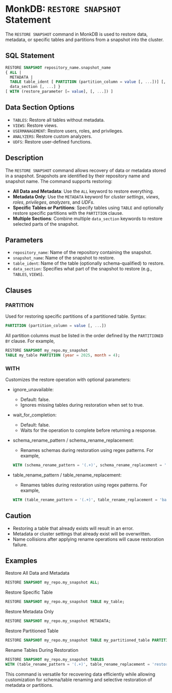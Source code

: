 # MonkDB: `RESTORE SNAPSHOT` Statement

The `RESTORE SNAPSHOT` command in MonkDB is used to restore data, metadata, or specific tables and partitions from a snapshot into the cluster.

## SQL Statement

```sql
RESTORE SNAPSHOT repository_name.snapshot_name
{ ALL |
  METADATA |
  TABLE table_ident [ PARTITION (partition_column = value [, ...])] [, ...] |
  data_section [, ...] }
[ WITH (restore_parameter [= value], [, ...]) ]
```

## Data Section Options
- `TABLES`: Restore all tables without metadata.
- `VIEWS`: Restore views.
- `USERMANAGEMENT`: Restore users, roles, and privileges.
- `ANALYZERS`: Restore custom analyzers.
- `UDFS`: Restore user-defined functions.

## Description

The `RESTORE SNAPSHOT` command allows recovery of data or metadata stored in a snapshot. Snapshots are identified by their repository name and snapshot name. The command supports restoring:

- **All Data and Metadata**: Use the `ALL` keyword to restore everything.
- **Metadata Only**: Use the `METADATA` keyword for *cluster settings*, *views*, *roles*, *privileges*, *analyzers*, and *UDFs*.
- **Specific Tables or Partitions**: Specify tables using `TABLE` and optionally restore specific partitions with the `PARTITION` clause.
- **Multiple Sections**: Combine multiple `data_section` keywords to restore selected parts of the snapshot.

## Parameters

- `repository_name`: Name of the repository containing the snapshot.
- `snapshot_name`: Name of the snapshot to restore.
- `table_ident`: Name of the table (optionally schema-qualified) to restore.
- `data_section`: Specifies what part of the snapshot to restore (e.g., `TABLES`, `VIEWS`).

## Clauses
### PARTITION

Used for restoring specific partitions of a partitioned table. Syntax:

```sql
PARTITION (partition_column = value [, ...])
```
All partition columns must be listed in the order defined by the `PARTITIONED BY` clause. For example,

```sql
RESTORE SNAPSHOT my_repo.my_snapshot
TABLE my_table PARTITION (year = 2025, month = 4);
```
### WITH

Customizes the restore operation with optional parameters:

- ignore_unavailable:
    - Default: false.
    - Ignores missing tables during restoration when set to true.

- wait_for_completion:
    - Default: false.
    - Waits for the operation to complete before returning a response.

- schema_rename_pattern / schema_rename_replacement:
    - Renames schemas during restoration using regex patterns. For example,

    ```sql
    WITH (schema_rename_pattern = '(.+)', schema_rename_replacement = 'new_$1')
    ```

- table_rename_pattern / table_rename_replacement:
    - Renames tables during restoration using regex patterns. For example,

    ```sql
    WITH (table_rename_pattern = '(.+)', table_rename_replacement = 'backup_$1')
    ```

## Caution
- Restoring a table that already exists will result in an error.
- Metadata or cluster settings that already exist will be overwritten.
- Name collisions after applying rename operations will cause restoration failure.

## Examples
Restore All Data and Metadata

```sql
RESTORE SNAPSHOT my_repo.my_snapshot ALL;
```

Restore Specific Table

```sql
RESTORE SNAPSHOT my_repo.my_snapshot TABLE my_table;
```

Restore Metadata Only

```sql
RESTORE SNAPSHOT my_repo.my_snapshot METADATA;
```

Restore Partitioned Table

```sql
RESTORE SNAPSHOT my_repo.my_snapshot TABLE my_partitioned_table PARTITION (year = 2025);
```

Rename Tables During Restoration

```sql
RESTORE SNAPSHOT my_repo.my_snapshot TABLES 
WITH (table_rename_pattern = '(.+)', table_rename_replacement = 'restored_$1');
```

This command is versatile for recovering data efficiently while allowing customization for schema/table renaming and selective restoration of metadata or partitions.
